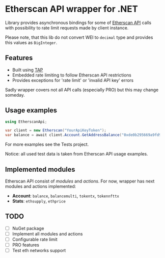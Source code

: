 # Etherscan API wrapper for .NET
Library provides asynchronous bindings for some of [Etherscan API](https://etherscan.io/apis) calls with possibility to
rate limit requests made by client instance.

Please note, that this lib do not convert WEI to `decimal` type and provides this values as `BigInteger`.

## Features
- Built using [TAP](https://docs.microsoft.com/en-us/dotnet/standard/asynchronous-programming-patterns/task-based-asynchronous-pattern-tap)
- Embedded rate limiting to follow Etherscan API restrictions
- Provides exceptions for 'rate limit' or 'invalid API key' errors

Sadly wrapper covers not all API calls (especially PRO) but this may change someday.

## Usage examples
```c#
using EtherscanApi;

var client = new Etherscan("YourApiKeyToken");
var balance = await client.Account.GetAddressBalance("0xde0b295669a9fd93d5f28d9ec85e40f4cb697bae");
```

For more examples see the Tests project.

Notice: all used test data is taken from Etherscan API usage examples.

## Implemented modules
Etherscan API consist of _modules_ and _actions_. For now, wrapper has next modules and actions implemented:
- **Account**: `balance`, `balancemulti`, `tokentx`, `tokennfttx`
- **Stats**: `ethsupply`, `ethprice`

## TODO
- [ ] NuGet package
- [ ] Implement all modules and actions
- [ ] Configurable rate limit
- [ ] PRO features
- [ ] Test eth networks support